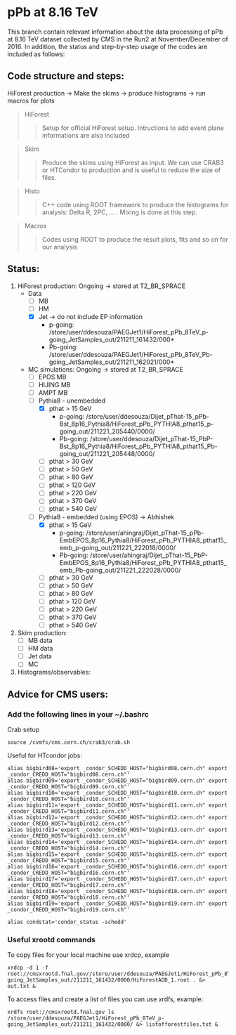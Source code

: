 # pPb at 8.16 TeV

This branch contain relevant information about the data processing of pPb at 8.16 TeV dataset collected by CMS in the Run2 at November/December of 2016. In addition, the status and step-by-step usage of the codes are included as follows:

## Code structure and steps:

HiForest production -> Make the skims -> produce histograms -> run macros for plots

> HiForest
> > Setup for official HiForest setup. Intructions to add event plane informations are also included

> Skim
> > Produce the skims using HiForest as input. We can use CRAB3 or HTCondor to production and is useful to reduce the size of files.

> Histo
> > C++ code using ROOT framework to produce the histograms for analysis: Delta R, 2PC, ... . Mixing is done at this step.

> Macros
> > Codes using ROOT to produce the result plots, fits and so on for our analysis 

## Status:

1. HiForest production: Ongoing -> stored at T2_BR_SPRACE
   - Data
     - [ ] MB
     - [ ] HM
     - [x] Jet -> do not include EP information
       - p-going:  /store/user/ddesouza/PAEGJet1/HiForest_pPb_8TeV_p-going_JetSamples_out/211211_161432/000*
       - Pb-going: /store/user/ddesouza/PAEGJet1/HiForest_pPb_8TeV_Pb-going_JetSamples_out/211211_162021/000*

   - MC simulations: Ongoing -> stored at T2_BR_SPRACE
     - [ ] EPOS MB
     - [ ] HIJING MB
     - [ ] AMPT MB
     - [ ] Pythia8 - unembedded
       - [x] pthat > 15 GeV 
         - p-going:  /store/user/ddesouza/Dijet_pThat-15_pPb-Bst_8p16_Pythia8/HiForest_pPb_PYTHIA8_pthat15_p-going_out/211221_205440/0000/
         - Pb-going: /store/user/ddesouza/Dijet_pThat-15_PbP-Bst_8p16_Pythia8/HiForest_pPb_PYTHIA8_pthat15_Pb-going_out/211221_205448/0000/
       - [ ] pthat > 30 GeV 
       - [ ] pthat > 50 GeV 
       - [ ] pthat > 80 GeV 
       - [ ] pthat > 120 GeV 
       - [ ] pthat > 220 GeV 
       - [ ] pthat > 370 GeV 
       - [ ] pthat > 540 GeV 
     - [ ] Pythia8 - embedded (using EPOS) -> Abhishek
       - [x] pthat > 15 GeV
         - p-going:  /store/user/ahingraj/Dijet_pThat-15_pPb-EmbEPOS_8p16_Pythia8/HiForest_pPb_PYTHIA8_pthat15_emb_p-going_out/211221_222018/0000/
         - Pb-going: /store/user/ahingraj/Dijet_pThat-15_PbP-EmbEPOS_8p16_Pythia8/HiForest_pPb_PYTHIA8_pthat15_emb_Pb-going_out/211221_222028/0000/
       - [ ] pthat > 30 GeV 
       - [ ] pthat > 50 GeV 
       - [ ] pthat > 80 GeV 
       - [ ] pthat > 120 GeV 
       - [ ] pthat > 220 GeV 
       - [ ] pthat > 370 GeV 
       - [ ] pthat > 540 GeV 
      
2. Skim production: 
   - [ ] MB data
   - [ ] HM data
   - [ ] Jet data
   - [ ] MC

3. Histograms/observables:

## Advice for CMS users: 
### Add the following lines in your ~/.bashrc

Crab setup
```
source /cvmfs/cms.cern.ch/crab3/crab.sh
```

Useful for HTcondor jobs:
```
alias bigbird08='export _condor_SCHEDD_HOST="bigbird08.cern.ch" export _condor_CREDD_HOST="bigbird08.cern.ch"'
alias bigbird09='export _condor_SCHEDD_HOST="bigbird09.cern.ch" export _condor_CREDD_HOST="bigbird09.cern.ch"'
alias bigbird10='export _condor_SCHEDD_HOST="bigbird10.cern.ch" export _condor_CREDD_HOST="bigbird10.cern.ch"'
alias bigbird11='export _condor_SCHEDD_HOST="bigbird11.cern.ch" export _condor_CREDD_HOST="bigbird11.cern.ch"'
alias bigbird12='export _condor_SCHEDD_HOST="bigbird12.cern.ch" export _condor_CREDD_HOST="bigbird12.cern.ch"'
alias bigbird13='export _condor_SCHEDD_HOST="bigbird13.cern.ch" export _condor_CREDD_HOST="bigbird13.cern.ch"'
alias bigbird14='export _condor_SCHEDD_HOST="bigbird14.cern.ch" export _condor_CREDD_HOST="bigbird14.cern.ch"'
alias bigbird15='export _condor_SCHEDD_HOST="bigbird15.cern.ch" export _condor_CREDD_HOST="bigbird15.cern.ch"'
alias bigbird16='export _condor_SCHEDD_HOST="bigbird16.cern.ch" export _condor_CREDD_HOST="bigbird16.cern.ch"'
alias bigbird17='export _condor_SCHEDD_HOST="bigbird17.cern.ch" export _condor_CREDD_HOST="bigbird17.cern.ch"'
alias bigbird18='export _condor_SCHEDD_HOST="bigbird18.cern.ch" export _condor_CREDD_HOST="bigbird18.cern.ch"'
alias bigbird19='export _condor_SCHEDD_HOST="bigbird19.cern.ch" export _condor_CREDD_HOST="bigbird19.cern.ch"'

alias condstat='condor_status -schedd' 
```
### Useful xrootd commands

To copy files for your local machine use xrdcp, example
```
xrdcp -d 1 -f root://cmsxrootd.fnal.gov//store/user/ddesouza/PAEGJet1/HiForest_pPb_8TeV_p-going_JetSamples_out/211211_161432/0000/HiForestAOD_1.root . &> out.txt &
```

To access files and create a list of files you can use xrdfs, example:
```
xrdfs root://cmsxrootd.fnal.gov ls /store/user/ddesouza/PAEGJet1/HiForest_pPb_8TeV_p-going_JetSamples_out/211211_161432/0000/ &> listofforestfiles.txt &
```
